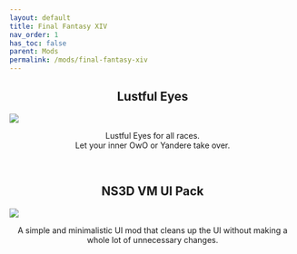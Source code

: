 ```yaml
---
layout: default
title: Final Fantasy XIV
nav_order: 1
has_toc: false
parent: Mods
permalink: /mods/final-fantasy-xiv
---
```


<div class="card">
  <h2 style="text-align:center" class="text-delta">Lustful Eyes</h2>
  <a href="https://heliosphere.app/mod/w7xhfe6s7h0tbc96279yz1eb1g" target="_blank">
    <img src="https://data.heliosphere.app/images/Ps1K_4RxCX75xnQWhihjTWKQ2ZnQy9JsbS-vRePFyg8" /></a>
  <div class="container">
    <p style="text-align:center" class="text-delta">Lustful Eyes for all races.<br />Let your inner OwO or Yandere take over.</p>
  </div>
</div>
<br />
<div class="card">
  <h2 style="text-align:center" class="text-delta">NS3D VM UI Pack</h2>
  <a href="https://heliosphere.app/mod/hrsbv17zxh55567hsseaz4cbf8" target="_blank">
    <img src="https://heliosphere.app/api/web/package/8e32bd84ffec4a5298f1ce5caf918b7a/image/7660" /></a>
    
  <div class="container">
    <p style="text-align:center" class="text-delta">A simple and minimalistic UI mod that cleans up the UI without making a whole lot of unnecessary changes.</p>
  </div>
</div>

